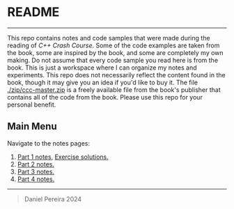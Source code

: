 # README

---

This repo contains notes and code samples that were made during the reading of *C++ Crash Course*. Some of the code examples are taken from the book, some are inspired by the book, and some are completely my own making. Do not assume that every code sample you read here is from the book. This is just a workspace where I can organize my notes and experiments. This repo does not necessarily reflect the content found in the book, though it may give you an idea if you'd like to buy it. The file [./zip/ccc-master.zip](./zip/ccc-master.zip) is a freely available file from the book's publisher that contains all of the code from the book. Please use this repo for your personal benefit.

## Main Menu

Navigate to the notes pages:

1. [Part 1 notes](./P1C1/notes_part1.md), [Exercise solutions.](https://github.com/pereiradaniel/CPP_CRASH_COURSE/tree/master/P1C1/EXERCISES)
2. [Part 2 notes.](./P1C2/notes_part2.md)
3. [Part 3 notes.](./P1C3/notes_part3.md)
4. [Part 4 notes.](./P1C4/notes_part4.md)

---

> Daniel Pereira 2024
